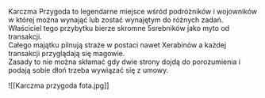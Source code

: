 Karczma Przygoda to legendarne miejsce wśród podróżników i wojowników w której można wynająć lub zostać wynajętym do różnych zadań.  
Właściciel tego przybytku bierze skromne 5srebników jako myto od transakcji.  
Całego majątku pilnują straże w postaci nawet Xerabinów a każdej transakcji przyglądają się magowie.  
Zasady to nie można skłamać gdy dwie strony dojdą do porozumienia i podają sobie dłoń trzeba wywiązać się z umowy.

![[Karczma przygoda fota.jpg]]
